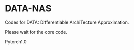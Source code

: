 # DATA-NAS
Codes for DATA: Differentiable ArchiTecture Approximation.

Please wait for the core code.

Pytorch1.0
